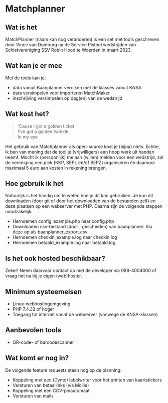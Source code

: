 # Matchplanner

## Wat is het

MatchPlanner (naam kan nog veranderen) is een set met tools geschreven door Vince van Domburg na de Service Pistool wedstrijden van Schietvereniging SSV Robin Hood te Woerden in maart 2023.

## Wat kan je er mee

Met de tools kan je:
- data vanuit Baanplanner verrijken met de klasses vanuit KNSA
- data versimpelen voor importeren MatchMaker
- inschrijving versimpelen op dag(en) van de wedstrijd

## Wat kost het?

> 'Cause I got a golden ticket  
> I've got a golden twinkle  
> In my eye

Het gebruik van Matchplanner als open-source kost je (bijna) niets. Echter, ik ben van mening dat de tool je (vrijwilligers) een hoop werk uit handen neemt. Mocht ik (persoonlijk) me aan (willen) melden voor een wedstrijd, zal de vereniging een plek (KKP, SEPL en/of SEPZ) organiseren én daarvoor maximaal 5 euro aan kosten in rekening brengen.

## Hoe gebruik ik het

Natuurlijk is het handig om te weten hoe je dit kan gebruiken. Je kan dit downloaden (door git of door het downloaden van de bestanden zelf) en deze plaatsen op een webserver met PHP. Daarna zijn de volgende stappen noodzakelijk:
- Hernoemen config_example.php naar config.php
- Downloaden csv-bestand (door ; gescheiden) van baanplanner. Sla deze op als baanplanner_export.csv
- Hernoemen checkin_example.log naar checkin.log
- Hernoemen betaald_example.log naar betaald.log

## Is het ook hosted beschikbaar?

Zeker! Neem daarvoor contact op met de developer via 088-4004000 of vraag het na bij je eigen (web)hoster.

## Minimum systeemeisen

- Linux-webhostingomgeving
- PHP 7.4.33 of hoger
- Toegang tot internet vanaf de webserver (vanwege de KNSA-klassen)

## Aanbevolen tools
- QR-code- of barcodescanner

## Wat komt er nog in?

De volgende feature requests staan nog op de planning:
- Koppeling met een (Dymo) labelwriter voor het printen van kaartstickers
- Versturen van betaallinks (via Mollie)
- Koppeling met een CCV-pinautomaat
- Versturen van mails
